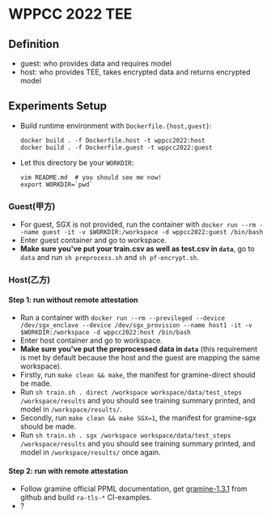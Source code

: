 # WPPCC 2022 TEE

## Definition

- guest: who provides data and requires model
- host: who provides TEE, takes encrypted data and returns encrypted model

## Experiments Setup

- Build runtime environment with `Dockerfile.{host,guest}`:

    ```shell
    docker build . -f Dockerfile.host -t wppcc2022:host
    docker build . -f Dockerfile.guest -t wppcc2022:guest
    ```

- Let this directory be your `WORKDIR`:

    ```shell
    vim README.md  # you should see me now!
    export WORKDIR=`pwd`
    ```

### Guest(甲方)

- For guest, SGX is not provided, run the container with `docker run --rm --name guest -it -v $WORKDIR:/workspace -d wppcc2022:guest /bin/bash`
- Enter guest container and go to workspace.
- **Make sure you've put your train.csv as well as test.csv in `data`**, go to `data` and run `sh preprocess.sh` and `sh pf-encrypt.sh`.


### Host(乙方)

#### Step 1: run without remote attestation

- Run a container with `docker run --rm --previleged --device /dev/sgx_enclave --device /dev/sgx_provision --name host1 -it -v $WORKDIR:/workspace -d wppcc2022:host /bin/bash`
- Enter host container and go to workspace.
- **Make sure you've put the preprocessed data in `data`** (this requirement is met by default because the host and the guest are mapping the same workspace).
- Firstly, run `make clean && make`, the manifest for gramine-direct should be made.
- Run `sh train.sh . direct /workspace workspace/data/test_steps /workspace/results` and you should see training summary printed, and model in `/workspace/results/`.
- Secondly, run `make clean && make SGX=1`, the manifest for gramine-sgx should be made.
- Run `sh train.sh . sgx /workspace workspace/data/test_steps /workspace/results` and you should see training summary printed, and model in `/workspace/results/` once again.

#### Step 2: run with remote attestation

- Follow gramine official PPML documentation, get [gramine-1.3.1](https://github.com/gramineproject/gramine/releases/tag/v1.3.1) from github and build `ra-tls-*` CI-examples.
- ?